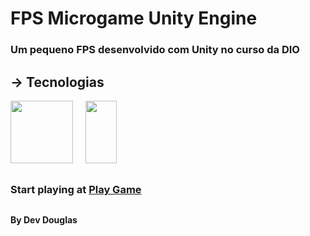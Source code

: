 # FPS Microgame Unity Engine

### Um pequeno FPS desenvolvido com Unity no curso da DIO

##

## → Tecnologias


<div>
    <img width="100" height="100" src="https://cdn.jsdelivr.net/gh/devicons/devicon@latest/icons/unity/unity-original-wordmark.svg" />&nbsp&nbsp&nbsp&nbsp <img width="50" height="100" src="https://cdn.jsdelivr.net/gh/devicons/devicon@latest/icons/csharp/csharp-original.svg" />
</div>


##


### Start playing at [Play Game](https://play.unity.com/en/games/c68fb561-8252-4521-bf9a-88404abd3fa2/fps-microgame)

##

#### By Dev Douglas
          
